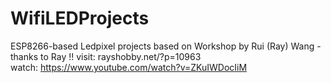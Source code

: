 # WifiLEDProjects
ESP8266-based Ledpixel projects based on Workshop by Rui (Ray) Wang - thanks to Ray !!
visit: rayshobby.net/?p=10963   
watch: https://www.youtube.com/watch?v=ZKuIWDocIiM
